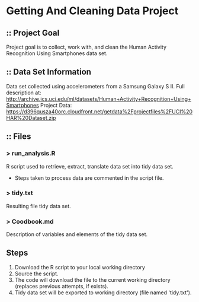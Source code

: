 # Getting And Cleaning Data Project

## :: Project Goal
  
  Project goal is to collect, work with, and clean the Human Activity Recognition Using Smartphones data set.

## :: Data Set Information
  
  Data set collected using accelerometers from a Samsung Galaxy S II.
  Full description at:
  http://archive.ics.uci.edu/ml/datasets/Human+Activity+Recognition+Using+Smartphones
  Project Data:
  https://d396qusza40orc.cloudfront.net/getdata%2Fprojectfiles%2FUCI%20HAR%20Dataset.zip 

## :: Files

### > run_analysis.R

  R script used to retrieve, extract, translate data set into tidy data set.
  - Steps taken to process data are commented in the script file.

### > tidy.txt

  Resulting file tidy data set.

### > Coodbook.md
  
  Description of variables and elements of the tidy data set.

## Steps
  
  1. Download the R script to your local working directory
  2. Source the script.
  3. The code will download the file to the current working directory (replaces previous attempts, if exists).
  4. Tidy data set will be exported to working directory (file named 'tidy.txt').
